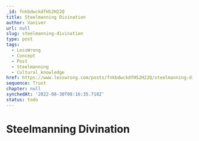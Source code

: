 ```yaml
---
_id: fnkbdwckdfHS2H22Q
title: Steelmanning Divination
author: Vaniver
url: null
slug: steelmanning-divination
type: post
tags:
  - LessWrong
  - Concept
  - Post
  - Steelmanning
  - Cultural_knowledge
href: https://www.lesswrong.com/posts/fnkbdwckdfHS2H22Q/steelmanning-divination
sequence: Trust
chapter: null
synchedAt: '2022-08-30T08:16:35.718Z'
status: todo
---
```


# Steelmanning Divination
